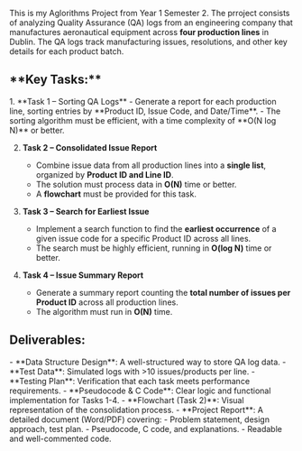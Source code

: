 This is my Aglorithms Project from Year 1 Semester 2. 
The prroject consists of analyzing Quality Assurance (QA) logs from an engineering company that manufactures aeronautical equipment across **four production lines** in Dublin. The QA logs track manufacturing issues, resolutions, and other key details for each product batch.  

<h2>**Key Tasks:**</h2>  
1. **Task 1 – Sorting QA Logs**  
   - Generate a report for each production line, sorting entries by **Product ID, Issue Code, and Date/Time**.  
   - The sorting algorithm must be efficient, with a time complexity of **O(N log N)** or better.  

2. **Task 2 – Consolidated Issue Report**  
   - Combine issue data from all production lines into a **single list**, organized by **Product ID and Line ID**.  
   - The solution must process data in **O(N)** time or better.  
   - A **flowchart** must be provided for this task.  

3. **Task 3 – Search for Earliest Issue**  
   - Implement a search function to find the **earliest occurrence** of a given issue code for a specific Product ID across all lines.  
   - The search must be highly efficient, running in **O(log N)** time or better.  

4. **Task 4 – Issue Summary Report**  
   - Generate a summary report counting the **total number of issues per Product ID** across all production lines.  
   - The algorithm must run in **O(N)** time.  

<h2>Deliverables:</h2> 
- **Data Structure Design**: A well-structured way to store QA log data.  
- **Test Data**: Simulated logs with >10 issues/products per line.  
- **Testing Plan**: Verification that each task meets performance requirements.  
- **Pseudocode & C Code**: Clear logic and functional implementation for Tasks 1-4.  
- **Flowchart (Task 2)**: Visual representation of the consolidation process.  
- **Project Report**: A detailed document (Word/PDF) covering:  
  - Problem statement, design approach, test plan.  
  - Pseudocode, C code, and explanations.  
  - Readable and well-commented code.  

